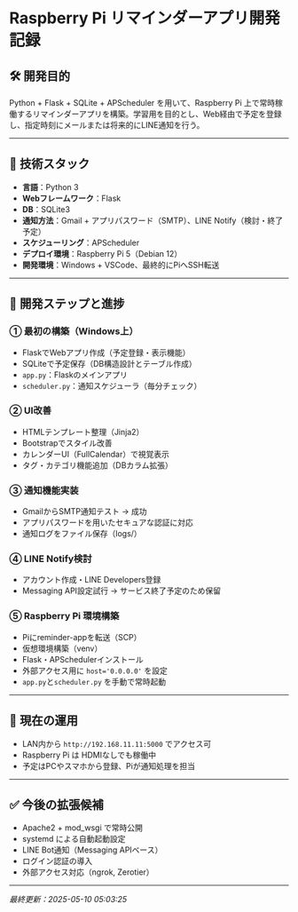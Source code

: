 # Raspberry Pi リマインダーアプリ開発記録

## 🛠 開発目的
Python + Flask + SQLite + APScheduler を用いて、Raspberry Pi 上で常時稼働するリマインダーアプリを構築。学習用を目的とし、Web経由で予定を登録し、指定時刻にメールまたは将来的にLINE通知を行う。

---

## 📁 技術スタック
- **言語**：Python 3
- **Webフレームワーク**：Flask
- **DB**：SQLite3
- **通知方法**：Gmail + アプリパスワード（SMTP）、LINE Notify（検討・終了予定）
- **スケジューリング**：APScheduler
- **デプロイ環境**：Raspberry Pi 5（Debian 12）
- **開発環境**：Windows + VSCode、最終的にPiへSSH転送

---

## 🔄 開発ステップと進捗

### ① 最初の構築（Windows上）
- FlaskでWebアプリ作成（予定登録・表示機能）
- SQLiteで予定保存（DB構造設計とテーブル作成）
- `app.py`：Flaskのメインアプリ
- `scheduler.py`：通知スケジューラ（毎分チェック）

### ② UI改善
- HTMLテンプレート整理（Jinja2）
- Bootstrapでスタイル改善
- カレンダーUI（FullCalendar）で視覚表示
- タグ・カテゴリ機能追加（DBカラム拡張）

### ③ 通知機能実装
- GmailからSMTP通知テスト → 成功
- アプリパスワードを用いたセキュアな認証に対応
- 通知ログをファイル保存（logs/）

### ④ LINE Notify検討
- アカウント作成・LINE Developers登録
- Messaging API設定試行 → サービス終了予定のため保留

### ⑤ Raspberry Pi 環境構築
- Piにreminder-appを転送（SCP）
- 仮想環境構築（venv）
- Flask・APSchedulerインストール
- 外部アクセス用に `host='0.0.0.0'` を設定
- `app.py`と`scheduler.py` を手動で常時起動

---

## 🚀 現在の運用
- LAN内から `http://192.168.11.11:5000` でアクセス可
- Raspberry Pi は HDMIなしでも稼働中
- 予定はPCやスマホから登録、Piが通知処理を担当

---

## ✅ 今後の拡張候補
- Apache2 + mod_wsgi で常時公開
- systemd による自動起動設定
- LINE Bot通知（Messaging APIベース）
- ログイン認証の導入
- 外部アクセス対応（ngrok, Zerotier）

---

_最終更新：2025-05-10 05:03:25_

